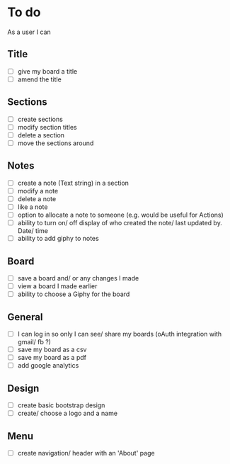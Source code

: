 # To do

As a user I can 

## Title
 - [ ] give my board a title 
 - [ ] amend the title

## Sections
- [ ] create sections
- [ ] modify section titles
- [ ] delete a section
- [ ] move the sections around

## Notes
- [ ] create a note (Text string) in a section
- [ ] modify a note
- [ ] delete a note
- [ ] like a note
- [ ] option to allocate a note to someone (e.g. would be useful for Actions)
- [ ] ability to turn on/ off display of who created the note/ last updated by. Date/ time
- [ ] ability to add giphy to notes

## Board
- [ ] save a board and/ or any changes I made
- [ ] view a board I made earlier
- [ ] ability to choose a Giphy for the board

## General
- [ ] I can log in so only I can see/ share my boards (oAuth integration with gmail/ fb ?)
- [ ] save my board as a csv
- [ ] save my board as a pdf
- [ ] add google analytics

## Design
- [ ] create basic bootstrap design
- [ ] create/ choose a logo and a name

## Menu
- [ ] create navigation/ header with an 'About' page

